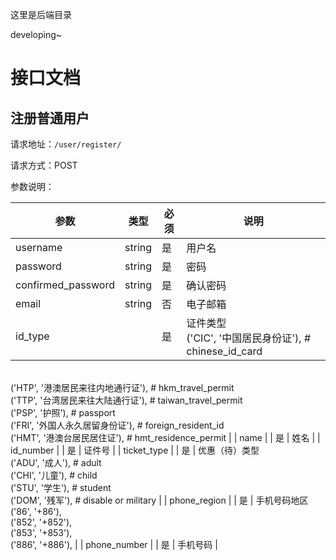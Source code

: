 这里是后端目录

developing~

# 接口文档

## 注册普通用户

请求地址：`/user/register/`

请求方式：POST

参数说明：

| 参数                 | 类型     | 必须  | 说明                                                                                                                                                                                                                                                                                                                                  |
| ------------------ | ------ | --- | ----------------------------------------------------------------------------------------------------------------------------------------------------------------------------------------------------------------------------------------------------------------------------------------------------------------------------------- |
| username           | string | 是   | 用户名                                                                                                                                                                                                                                                                                                                                 |
| password           | string | 是   | 密码                                                                                                                                                                                                                                                                                                                                  |
| confirmed_password | string | 是   | 确认密码                                                                                                                                                                                                                                                                                                                                |
| email              | string | 否   | 电子邮箱                                                                                                                                                                                                                                                                                                                                |
| id_type            |        | 是   | 证件类型<br/>('CIC', '中国居民身份证'),  # chinese_id_card
<br/>        ('HTP', '港澳居民来往内地通行证'),  # hkm_travel_permit
<br/>        ('TTP', '台湾居民来往大陆通行证'),  # taiwan_travel_permit
<br/>        ('PSP', '护照'),  # passport
<br/>        ('FRI', '外国人永久居留身份证'),  # foreign_resident_id
<br/>        ('HMT', '港澳台居民居住证'),  # hmt_residence_permit |
| name               |        | 是   | 姓名                                                                                                                                                                                                                                                                                                                                  |
| id_number          |        | 是   | 证件号                                                                                                                                                                                                                                                                                                                                 |
| ticket_type        |        | 是   | 优惠（待）类型<br/>('ADU', '成人'),  # adult
<br/>        ('CHI', '儿童'),  # child
<br/>        ('STU', '学生'),  # student
<br/>        ('DOM', '残军'),  # disable or military                                                                                                                                                                  |
| phone_region       |        | 是   | 手机号码地区<br/>('86', '+86'),
<br/>        ('852', '+852'),
<br/>        ('853', '+853'),
<br/>        ('886', '+886'),                                                                                                                                                                                                                 |
| phone_number       |        | 是   | 手机号码                                                                                                                                                                                                                                                                                                                                |
